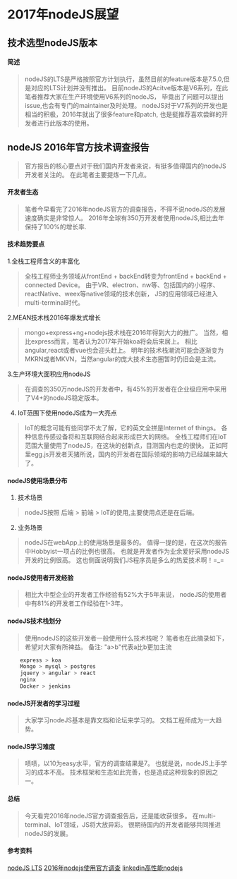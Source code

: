 # 2017年nodeJS展望
## 技术选型nodeJS版本

#### 简述
> nodeJS的LTS是严格按照官方计划执行，虽然目前的feature版本是7.5.0,但是对应的LTS计划并没有推出。
> 目前nodeJS的Acitve版本是V6系列，在此笔者推荐大家在生产环境使用V6系列的nodeJS，
> 毕竟出了问题可以提出issue,也会有专门的maintainer及时处理。
> nodeJS对于V7系列的开发也是相当的积极，2016年就出了很多feature和patch,
> 也是挺推荐喜欢尝鲜的开发者进行此版本的使用。

## nodeJS 2016年官方技术调查报告

> 官方报告的核心要点对于我们国内开发者来说，有挺多值得国内的nodeJS开发者关注的。
> 在此笔者主要提炼一下几点。

#### 开发者生态
> 笔者今早看完了2016年nodeJS官方的调查报告，不得不说nodeJS的发展速度确实是非常惊人。
> 2016年全球有350万开发者使用nodeJS,相比去年保持了100%的增长率.

#### 技术趋势要点
1.全栈工程师含义的丰富化

> 全栈工程师业务领域从frontEnd + backEnd转变为frontEnd + backEnd + connected Device。
> 由于VR、electron、nw等、包括国内的小程序、reactNative、weex等native领域的技术创新，
> JS的应用领域已经进入multi-terminal时代。

2.MEAN技术栈2016年爆发式增长

> mongo+express+ng+nodejs技术栈在2016年得到大力的推广。
> 当然，相比express而言，笔者认为2017年开始koa将会后来居上。
> 相比angular,react或者vue也会迎头赶上。
> 明年的技术栈潮流可能会逐渐变为MKRN或者MKVN，当然angular的庞大技术生态圈暂时仍旧会是主流。

3.生产环境大面积应用nodeJS

> 在调查的350万nodeJS的开发者中，有45%的开发者在企业级应用中采用了V4+的nodeJS稳定版本。

4. IoT范围下使用nodeJS成为一大亮点

> IoT的概念可能有些同学不太了解，它的英文全拼是Internet of things。
> 各种信息传感设备将和互联网结合起来形成巨大的网络。
> 全栈工程师们在IoT范围大量使用了nodeJS，在这块的创新点，目测国内也走的很快。
> 正如阿里egg.js开发者天猪所说，国内的开发者在国际领域的影响力已经越来越大了。

#### nodeJS使用场景分布

1. 技术场景
> nodeJS按照 后端 > 前端 > IoT的使用,主要使用点还是在后端。

2. 业务场景
> nodeJS在webApp上的使用场景是最多的。
> 值得一提的是，在这次的报告中Hobbyist一项占的比例也很高。
> 也就是开发者作为业余爱好采用nodeJS开发的比例很高。
> 这也侧面说明我们JS程序员是多么的热爱技术啊！=_=

#### nodeJS使用者开发经验
> 相比大中型企业的开发者工作经验有52%大于5年来说，
> nodeJS的使用者中有81%的开发者工作经验在1-3年。

#### nodeJS技术栈划分
> 使用nodeJS的这些开发者一般使用什么技术栈呢？
> 笔者也在此摘录如下，希望对大家有所裨益。
> 备注: "a>b"代表a比b更加主流
```bash
    express > koa
    Mongo > mysql > postgres
    jquery > angular > react 
    nginx 
    Docker > jenkins 
```

#### nodeJS开发者的学习过程
> 大家学习nodeJS基本是靠文档和论坛来学习的。
> 文档工程师成为一大趋势。

#### nodeJS学习难度
> 啧啧，以10为easy水平，官方的调查结果是7。
> 也就是说，nodeJS上手学习的成本不高。
> 技术框架和生态如此完善，也是造成这种现象的原因之一。


#### 总结
> 今天看完2016年nodeJS官方调查报告后，还是能收获很多。
> 在multi-terminal、IoT领域，JS将大放异彩。
> 很期待国内的开发者能够共同推进nodeJS的发展。

#### 参考资料
[nodeJS LTS](https://github.com/nodejs/LTS#lts-schedule)
[2016年nodejs使用官方调查](https://nodejs.org/static/documents/2016-survey-report.pdf)
[linkedin高性能nodejs](https://engineering.linkedin.com/nodejs/blazing-fast-nodejs-10-performance-tips-linkedin-mobile)